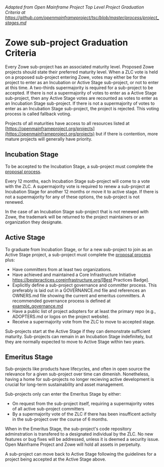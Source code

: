 *Adapted from Open Mainframe Project Top Level Project Graduation Criteria at https://github.com/openmainframeproject/tsc/blob/master/process/project_stages.md*

# Zowe sub-project Graduation Criteria

Every Zowe sub-project has an associated maturity level. Proposed Zowe projects should state their preferred maturity level. When a ZLC vote is held on a proposed sub-project entering Zowe, votes may either be for the project to enter as an Incubation or Active Stage sub-project, or not to enter at this time. A two-thirds supermajority is required for a sub-project to be accepted. If there is not a supermajority of votes to enter as a Active Stage sub-project, then any Active Stage votes are recounted as votes to enter as an Incubation Stage sub-project. If there is not a supermajority of votes to enter as an Incubation Stage sub-project, the project is rejected. This voting process is called fallback voting.

Projects of all maturities have access to all resources listed at [https://openmainframeproject.org/projects](https://openmainframeproject.org/projects) but if there is contention, more mature projects will generally have priority.

## Incubation Stage

To be accepted to the Incubation Stage, a sub-project must complete the [proposal process](proposal_process.md).

Every 12 months, each Incubation Stage sub-project will come to a vote with the ZLC. A supermajority vote is required to renew a sub-project at Incubation Stage for another 12 months or move it to active stage. If there is not a supermajority for any of these options, the sub-project is not renewed.

In the case of an Incubation Stage sub-project that is not renewed with Zowe, the trademark will be returned to the project maintainers or an organization they designate.

## Active Stage

To graduate from Incubation Stage, or for a new sub-project to join as an Active Stage project, a sub-project must complete the [proposal process](proposal_process.md) plus:

* Have committers from at least two organizations.
* Have achieved and maintained a Core Infrastructure Initiative https://bestpractices.coreinfrastructure.org/[Best Practices Badge].
* Explicitly define a sub-project governance and committer process. This preferably is laid out in a GOVERNANCE.md file and references an OWNERS.md file showing the current and emeritus committers. A recommended governance process is defined at [example_governance.md](example_governance.md)
* Have a public list of project adopters for at least the primary repo (e.g., ADOPTERS.md or logos on the project website).
* Receive a supermajority vote from the ZLC to move to accepted stage.

Sub-projects start at the Active Stage if they can demonstrate sufficient maturity. Sub-projects can remain in an Incubation Stage indefinitely, but they are normally expected to move to Active Stage within two years.

## Emeritus Stage

Sub-projects like products have lifecycles, and often in open source the relevance for a given sub-project over time can dimenish. Nonetheless, having a home for sub-projects no longer recieving active development is crucial for long-term sustainability and asset management.

Sub-projects only can enter the Emeritus Stage by either:

* On request from the sub-project itself, requiring a supermajority votes of all active sub-project committers
* By a supermajority vote of the ZLC if there has been insufficent activity in the sub-project over the course of 6 months.

When in the Emeritus Stage, the sub-project's code repository adminstration is transfered to a designated individual by the ZLC. No new features or bug fixes will be addressed, unless it is deemed a security issue. Open Mainframe Project and Zowe will hold all assets in perpetuity.

A sub-project can move back to Active Stage following the guidelines for a project being accepted at the Active Stage above.
